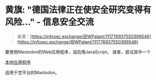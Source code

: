<!--yml

分类: 未分类

日期: 2024-05-27 14:53:09

-->

# 黄旗: "德国法律正在使安全研究变得有风险…" - 信息安全交流

> 来源：[https://infosec.exchange/@WPalant/111776937550399546](https://infosec.exchange/@WPalant/111776937550399546)

要使用Mastodon的Web应用程序，请启用JavaScript。 或者，尝试其中一个

[本地应用程序](https://joinmastodon.org/apps)

适用于您平台的Mastodon。

